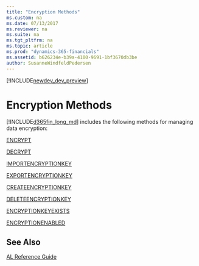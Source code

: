 ```yaml
---
title: "Encryption Methods"
ms.custom: na
ms.date: 07/13/2017
ms.reviewer: na
ms.suite: na
ms.tgt_pltfrm: na
ms.topic: article
ms.prod: "dynamics-365-financials"
ms.assetid: b626234e-b39a-4100-9691-1bf3670db3be
author: SusanneWindfeldPedersen
---
```


[!INCLUDE[newdev_dev_preview](../includes/newdev_dev_preview.md)]

# Encryption Methods
[!INCLUDE[d365fin_long_md](../includes/d365fin_long_md.md)] includes the following methods for managing data encryption:  

[ENCRYPT](devenv-encrypt-method.md)  

[DECRYPT](devenv-decrypt-method.md)

[IMPORTENCRYPTIONKEY](devenv-IMPORTENCRYPTIONKEY-method.md)  

[EXPORTENCRYPTIONKEY](devenv-EXPORTENCRYPTIONKEY-method.md)  

[CREATEENCRYPTIONKEY](devenv-CREATEENCRYPTIONKEY-method.md)  

[DELETEENCRYPTIONKEY](devenv-DELETEENCRYPTIONKEY-method.md)  

[ENCRYPTIONKEYEXISTS](devenv-ENCRYPTIONKEYEXISTS-method.md)  

[ENCRYPTIONENABLED](devenv-encryptionenabled-method.md)  

## See Also  
 [AL Reference Guide](../devenv-al-reference-guide.md)
